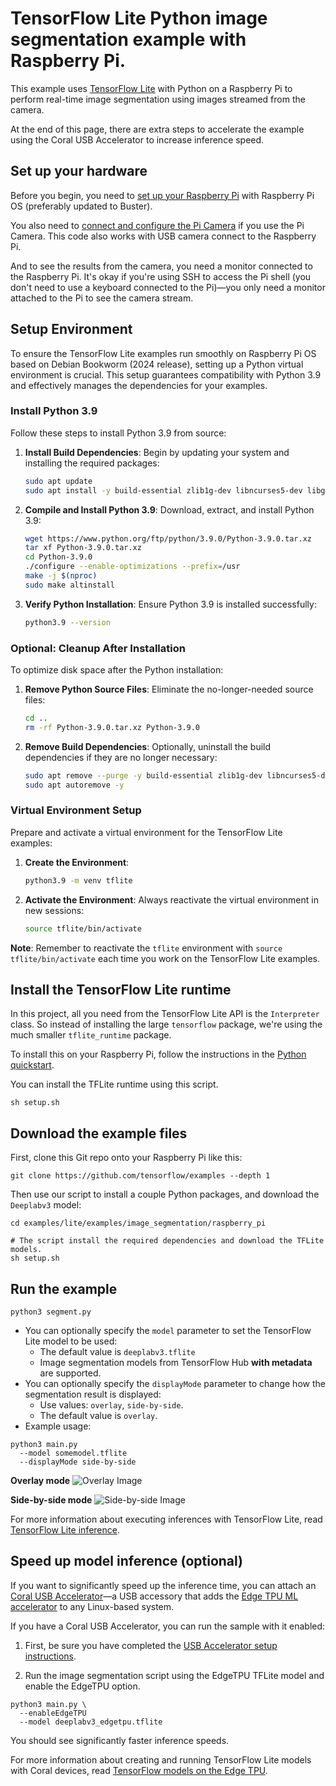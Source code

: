 # TensorFlow Lite Python image segmentation example with Raspberry Pi.

This example uses [TensorFlow Lite](https://tensorflow.org/lite) with Python on
a Raspberry Pi to perform real-time image segmentation using images streamed
from the camera.

At the end of this page, there are extra steps to accelerate the example using
the Coral USB Accelerator to increase inference speed.

## Set up your hardware

Before you begin, you need to
[set up your Raspberry Pi](https://projects.raspberrypi.org/en/projects/raspberry-pi-setting-up)
with Raspberry Pi OS (preferably updated to Buster).

You also need to
[connect and configure the Pi Camera](https://www.raspberrypi.org/documentation/configuration/camera.md)
if you use the Pi Camera. This code also works with USB camera connect to the
Raspberry Pi.

And to see the results from the camera, you need a monitor connected to the
Raspberry Pi. It's okay if you're using SSH to access the Pi shell (you don't
need to use a keyboard connected to the Pi)—you only need a monitor attached to
the Pi to see the camera stream.


## Setup Environment

To ensure the TensorFlow Lite examples run smoothly on Raspberry Pi OS based on Debian Bookworm (2024 release), setting up a Python virtual environment is crucial. This setup guarantees compatibility with Python 3.9 and effectively manages the dependencies for your examples.

### Install Python 3.9

Follow these steps to install Python 3.9 from source:

1. **Install Build Dependencies**: Begin by updating your system and installing the required packages:
   ```bash
   sudo apt update
   sudo apt install -y build-essential zlib1g-dev libncurses5-dev libgdbm-dev libnss3-dev libssl-dev libreadline-dev libffi-dev wget
   ```

2. **Compile and Install Python 3.9**: Download, extract, and install Python 3.9:
   ```bash
   wget https://www.python.org/ftp/python/3.9.0/Python-3.9.0.tar.xz
   tar xf Python-3.9.0.tar.xz
   cd Python-3.9.0
   ./configure --enable-optimizations --prefix=/usr
   make -j $(nproc)
   sudo make altinstall
   ```

3. **Verify Python Installation**: Ensure Python 3.9 is installed successfully:
   ```bash
   python3.9 --version
   ```

### Optional: Cleanup After Installation

To optimize disk space after the Python installation:

1. **Remove Python Source Files**: Eliminate the no-longer-needed source files:
   ```bash
   cd ..
   rm -rf Python-3.9.0.tar.xz Python-3.9.0
   ```

2. **Remove Build Dependencies**: Optionally, uninstall the build dependencies if they are no longer necessary:
   ```bash
   sudo apt remove --purge -y build-essential zlib1g-dev libncurses5-dev libgdbm-dev libnss3-dev libssl-dev libreadline-dev libffi-dev wget
   sudo apt autoremove -y
   ```

### Virtual Environment Setup

Prepare and activate a virtual environment for the TensorFlow Lite examples:

1. **Create the Environment**: 
   ```bash
   python3.9 -m venv tflite
   ```

2. **Activate the Environment**: Always reactivate the virtual environment in new sessions:
   ```bash
   source tflite/bin/activate
   ```

**Note**: Remember to reactivate the `tflite` environment with `source tflite/bin/activate` each time you work on the TensorFlow Lite examples.


## Install the TensorFlow Lite runtime

In this project, all you need from the TensorFlow Lite API is the `Interpreter`
class. So instead of installing the large `tensorflow` package, we're using the
much smaller `tflite_runtime` package.

To install this on your Raspberry Pi, follow the instructions in the
[Python quickstart](https://www.tensorflow.org/lite/guide/python#install_tensorflow_lite_for_python).

You can install the TFLite runtime using this script.

```
sh setup.sh
```

## Download the example files

First, clone this Git repo onto your Raspberry Pi like this:

```
git clone https://github.com/tensorflow/examples --depth 1
```

Then use our script to install a couple Python packages, and download the
`Deeplabv3` model:

```
cd examples/lite/examples/image_segmentation/raspberry_pi

# The script install the required dependencies and download the TFLite models.
sh setup.sh
```

## Run the example

```
python3 segment.py
```

*   You can optionally specify the `model` parameter to set the TensorFlow Lite
    model to be used:
    *   The default value is `deeplabv3.tflite`
    *   Image segmentation models from TensorFlow Hub **with metadata** are
        supported.
*   You can optionally specify the `displayMode` parameter to change how the
    segmentation result is displayed:
    *   Use values: `overlay`, `side-by-side`.
    *   The default value is `overlay`.
*   Example usage:

```
python3 main.py
  --model somemodel.tflite
  --displayMode side-by-side
```

**Overlay mode** ![Overlay Image](overlay_mode.png)

**Side-by-side mode** ![Side-by-side Image](sidebyside_mode.png)

For more information about executing inferences with TensorFlow Lite, read
[TensorFlow Lite inference](https://www.tensorflow.org/lite/guide/inference).

## Speed up model inference (optional)

If you want to significantly speed up the inference time, you can attach an
[Coral USB Accelerator](https://coral.withgoogle.com/products/accelerator)—a USB
accessory that adds the
[Edge TPU ML accelerator](https://coral.withgoogle.com/docs/edgetpu/faq/) to any
Linux-based system.

If you have a Coral USB Accelerator, you can run the sample with it enabled:

1.  First, be sure you have completed the
    [USB Accelerator setup instructions](https://coral.withgoogle.com/docs/accelerator/get-started/).

2.  Run the image segmentation script using the EdgeTPU TFLite model and enable
    the EdgeTPU option.

```
python3 main.py \
  --enableEdgeTPU
  --model deeplabv3_edgetpu.tflite
```

You should see significantly faster inference speeds.

For more information about creating and running TensorFlow Lite models with
Coral devices, read
[TensorFlow models on the Edge TPU](https://coral.withgoogle.com/docs/edgetpu/models-intro/).
